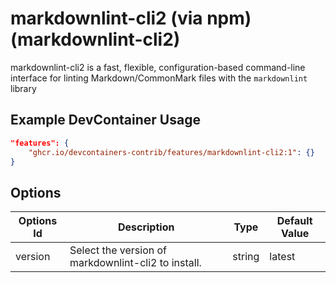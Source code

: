 
# markdownlint-cli2 (via npm) (markdownlint-cli2)

markdownlint-cli2 is a fast, flexible, configuration-based command-line interface for linting Markdown/CommonMark files with the `markdownlint` library

## Example DevContainer Usage

```json
"features": {
    "ghcr.io/devcontainers-contrib/features/markdownlint-cli2:1": {}
}
```

## Options

| Options Id | Description | Type | Default Value |
|-----|-----|-----|-----|
| version | Select the version of markdownlint-cli2 to install. | string | latest |


